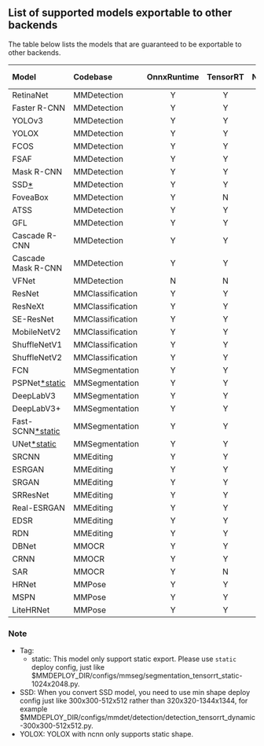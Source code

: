 ## List of supported models exportable to other backends

The table below lists the models that are guaranteed to be exportable to other backends.

| Model                     | Codebase         | OnnxRuntime | TensorRT | NCNN  | PPLNN | OpenVINO |                                          Model config                                          |
| :------------------------ | :--------------- | :---------: | :------: | :---: | :---: | :------: | :--------------------------------------------------------------------------------------------: |
| RetinaNet                 | MMDetection      |      Y      |    Y     |   Y   |   Y   |    Y     |       [config](https://github.com/open-mmlab/mmdetection/tree/master/configs/retinanet)        |
| Faster R-CNN              | MMDetection      |      Y      |    Y     |   Y   |   Y   |    Y     |      [config](https://github.com/open-mmlab/mmdetection/tree/master/configs/faster_rcnn)       |
| YOLOv3                    | MMDetection      |      Y      |    Y     |   Y   |   N   |    Y     |          [config](https://github.com/open-mmlab/mmdetection/tree/master/configs/yolo)          |
| YOLOX                     | MMDetection      |      Y      |    Y     |   Y   |   N   |    Y     |         [config](https://github.com/open-mmlab/mmdetection/tree/master/configs/yolox)          |
| FCOS                      | MMDetection      |      Y      |    Y     |   Y   |   N   |    Y     |          [config](https://github.com/open-mmlab/mmdetection/tree/master/configs/fcos)          |
| FSAF                      | MMDetection      |      Y      |    Y     |   Y   |   Y   |    Y     |          [config](https://github.com/open-mmlab/mmdetection/tree/master/configs/fsaf)          |
| Mask R-CNN                | MMDetection      |      Y      |    Y     |   N   |   N   |    Y     |       [config](https://github.com/open-mmlab/mmdetection/tree/master/configs/mask_rcnn)        |
| SSD[*](#note)             | MMDetection      |      Y      |    Y     |   Y   |   N   |    Y     |          [config](https://github.com/open-mmlab/mmdetection/tree/master/configs/ssd)           |
| FoveaBox                  | MMDetection      |      Y      |    N     |   N   |   N   |    Y     |        [config](https://github.com/open-mmlab/mmdetection/tree/master/configs/foveabox)        |
| ATSS                      | MMDetection      |      Y      |    Y     |   N   |   N   |    Y     |          [config](https://github.com/open-mmlab/mmdetection/tree/master/configs/atss)          |
| GFL                       | MMDetection      |      Y      |    Y     |   N   |   ?   |    Y     |          [config](https://github.com/open-mmlab/mmdetection/tree/master/configs/gfl)           |
| Cascade R-CNN             | MMDetection      |      Y      |    Y     |   N   |   Y   |    Y     |      [config](https://github.com/open-mmlab/mmdetection/tree/master/configs/cascade_rcnn)      |
| Cascade Mask R-CNN        | MMDetection      |      Y      |    Y     |   N   |   N   |    Y     |      [config](https://github.com/open-mmlab/mmdetection/tree/master/configs/cascade_rcnn)      |
| VFNet                     | MMDetection      |      N      |    N     |   N   |   N   |    Y     |         [config](https://github.com/open-mmlab/mmdetection/tree/master/configs/vfnet)          |
| ResNet                    | MMClassification |      Y      |    Y     |   Y   |   Y   |    Y     |      [config](https://github.com/open-mmlab/mmclassification/tree/master/configs/resnet)       |
| ResNeXt                   | MMClassification |      Y      |    Y     |   Y   |   Y   |    Y     |      [config](https://github.com/open-mmlab/mmclassification/tree/master/configs/resnext)      |
| SE-ResNet                 | MMClassification |      Y      |    Y     |   Y   |   Y   |    Y     |     [config](https://github.com/open-mmlab/mmclassification/tree/master/configs/seresnet)      |
| MobileNetV2               | MMClassification |      Y      |    Y     |   Y   |   Y   |    Y     |   [config](https://github.com/open-mmlab/mmclassification/tree/master/configs/mobilenet_v2)    |
| ShuffleNetV1              | MMClassification |      Y      |    Y     |   Y   |   Y   |    Y     |   [config](https://github.com/open-mmlab/mmclassification/tree/master/configs/shufflenet_v1)   |
| ShuffleNetV2              | MMClassification |      Y      |    Y     |   Y   |   Y   |    Y     |   [config](https://github.com/open-mmlab/mmclassification/tree/master/configs/shufflenet_v2)   |
| FCN                       | MMSegmentation   |      Y      |    Y     |   Y   |   Y   |    Y     |         [config](https://github.com/open-mmlab/mmsegmentation/tree/master/configs/fcn)         |
| PSPNet[*static](#note)    | MMSegmentation   |      Y      |    Y     |   Y   |   Y   |    Y     |       [config](https://github.com/open-mmlab/mmsegmentation/tree/master/configs/pspnet)        |
| DeepLabV3                 | MMSegmentation   |      Y      |    Y     |   Y   |   Y   |    Y     |      [config](https://github.com/open-mmlab/mmsegmentation/tree/master/configs/deeplabv3)      |
| DeepLabV3+                | MMSegmentation   |      Y      |    Y     |   Y   |   Y   |    Y     |    [config](https://github.com/open-mmlab/mmsegmentation/tree/master/configs/deeplabv3plus)    |
| Fast-SCNN[*static](#note) | MMSegmentation   |      Y      |    Y     |   N   |   Y   |    Y     |      [config](https://github.com/open-mmlab/mmsegmentation/tree/master/configs/fastscnn)       |
| UNet[*static](#note)      | MMSegmentation   |      Y      |    Y     |   Y   |   Y   |    Y     |        [config](https://github.com/open-mmlab/mmsegmentation/tree/master/configs/unet)         |
| SRCNN                     | MMEditing        |      Y      |    Y     |   Y   |   Y   |    Y     |     [config](https://github.com/open-mmlab/mmediting/tree/master/configs/restorers/srcnn)      |
| ESRGAN                    | MMEditing        |      Y      |    Y     |   Y   |   Y   |    Y     |     [config](https://github.com/open-mmlab/mmediting/tree/master/configs/restorers/esrgan)     |
| SRGAN                     | MMEditing        |      Y      |    Y     |   Y   |   Y   |    Y     | [config](https://github.com/open-mmlab/mmediting/tree/master/configs/restorers/srresnet_srgan) |
| SRResNet                  | MMEditing        |      Y      |    Y     |   Y   |   Y   |    Y     | [config](https://github.com/open-mmlab/mmediting/tree/master/configs/restorers/srresnet_srgan) |
| Real-ESRGAN               | MMEditing        |      Y      |    Y     |   Y   |   Y   |    Y     |  [config](https://github.com/open-mmlab/mmediting/tree/master/configs/restorers/real_esrgan)   |
| EDSR                      | MMEditing        |      Y      |    Y     |   Y   |   N   |    Y     |      [config](https://github.com/open-mmlab/mmediting/tree/master/configs/restorers/edsr)      |
| RDN                       | MMEditing        |      Y      |    Y     |   Y   |   Y   |    Y     |      [config](https://github.com/open-mmlab/mmediting/tree/master/configs/restorers/rdn)       |
| DBNet                     | MMOCR            |      Y      |    Y     |   Y   |   Y   |    Y     |         [config](https://github.com/open-mmlab/mmocr/tree/main/configs/textdet/dbnet)          |
| CRNN                      | MMOCR            |      Y      |    Y     |   Y   |   Y   |    N     |         [config](https://github.com/open-mmlab/mmocr/tree/main/configs/textrecog/crnn)         |
| SAR                       | MMOCR            |      Y      |    N     |   N   |   N   |    N     |         [config](https://github.com/open-mmlab/mmocr/tree/main/configs/textrecog/sar)          |
| HRNet                     | MMPose           |      Y      |    Y     |   Y   |   N   |    Y     |    [config](https://mmpose.readthedocs.io/en/latest/papers/backbones.html#hrnet-cvpr-2019)     |
| MSPN                      | MMPose           |      Y      |    Y     |   Y   |   N   |    Y     |    [config](https://mmpose.readthedocs.io/en/latest/papers/backbones.html#mspn-arxiv-2019)     |
| LiteHRNet                 | MMPose           |      Y      |    Y     |   N   |   N   |    Y     |  [config](https://mmpose.readthedocs.io/en/latest/papers/backbones.html#litehrnet-cvpr-2021)   |

### Note

- Tag:
  - static: This model only support static export. Please use `static` deploy config, just like $MMDEPLOY_DIR/configs/mmseg/segmentation_tensorrt_static-1024x2048.py.
- SSD: When you convert SSD model, you need to use min shape deploy config just like 300x300-512x512 rather than 320x320-1344x1344, for example $MMDEPLOY_DIR/configs/mmdet/detection/detection_tensorrt_dynamic-300x300-512x512.py.
- YOLOX: YOLOX with ncnn only supports static shape.
